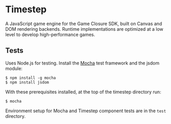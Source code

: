 # Timestep

A JavaScript game engine for the Game Closure SDK, built on
Canvas and DOM rendering backends. Runtime implementations
are optimized at a low level to develop high-performance games.

## Tests

Uses Node.js for testing. Install the
[Mocha](http://visionmedia.github.com/mocha/) test framework
and the jsdom module:

~~~
$ npm install -g mocha
$ npm install jsdom
~~~

With these prerequisites installed, at the top of the
timestep directory run:

~~~
$ mocha
~~~

Environment setup for Mocha and Timestep component tests are
in the `test` directory.

